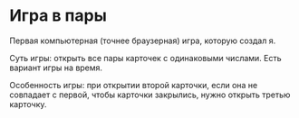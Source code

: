 # Игра в пары #

Первая компьютерная (точнее браузерная) игра, которую создал я.

Суть игры: открыть все пары карточек с одинаковыми числами. Есть вариант игры на время.

Особенность игры: при открытии второй карточки, если она не совпадает с первой, чтобы карточки закрылись, нужно открыть третью карточку.
